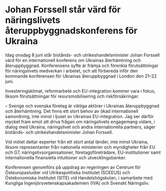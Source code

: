 # Johan Forssell står värd för näringslivets återuppbyggnadskonferens för Ukraina

Idag onsdag 8 juni står bistånds- och utrikeshandelsminister Johan Forssell värd för en internationell konferens om Ukrainas återhämtning och återuppbyggnad. Konferensens syfte är främja och förenkla förutsättningar för näringslivets medverkan i arbetet, och att förbereda inför den kommande konferensen för Ukrainas återuppbyggnad i London den 21–22 juni.

Investeringsklimat, reformarbete och EU-integration kommer vara i fokus, liksom förutsättningar för resursmobilisering och riskförsäkringar.

– Sverige och svenska företag är viktiga aktörer i Ukrainas återuppbyggnad och återhämtning. Det finns ett stort behov av ökad internationell samordning, inte minst i ljuset av Ukrainas EU-integration. Jag ser därför mycket fram emot att driva frågan om näringslivets engagemang vidare, i dialog med Ukraina, näringslivet och andra internationella partners, säger bistånds- och utrikeshandelsminister Johan Forssell.

Vid mötet deltar experter från ett stort antal länder, inte minst Ukraina, liksom representanter från nationella ministerier och myndigheter från EU och G7, näringslivsorganisationer, företagsföreträdare, EU-institutioner samt internationella finansiella intuitioner och utvecklingsbanker.

Konferensen genomförs på uppdrag av regeringen av Centrum för Östeuropastudier vid Utrikespolitiska Institutet (SCEEUS) och Östekonomiska Institutet (SITE) vid Handelshögskolan, i samarbete med Kungliga Ingenjörsvetenskapsakademien (IVA) och Svenskt Näringsliv.
